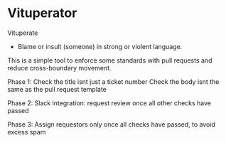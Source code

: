 # Vituperator


Vituperate
- Blame or insult (someone) in strong or violent language.

This is a simple tool to enforce some standards with pull requests and reduce cross-boundary movement. 

Phase 1:
Check the title isnt just a ticket number
Check the body isnt the same as the pull request template

Phase 2: 
Slack integration: request review once all other checks have passed

Phase 3: 
Assign requestors only once all checks have passed, to avoid excess spam
